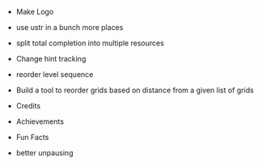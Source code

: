 - Make Logo

- use ustr in a bunch more places
- split total completion into multiple resources
- Change hint tracking

- reorder level sequence

- Build a tool to reorder grids based on distance from a given list of grids

- Credits
- Achievements
- Fun Facts
- better unpausing
